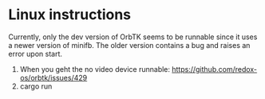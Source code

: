 # Linux instructions
Currently, only the dev version of OrbTK seems to be runnable since it uses a newer version of minifb. The older version contains a bug and raises an error upon start.
1. When you geht the no video device runnable: https://github.com/redox-os/orbtk/issues/429
2. cargo run
